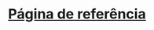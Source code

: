 <h1 align="center"> <a href="https://www.tnc.org.br/ajude/concurso-de-fotos/?utm_source=google&utm_medium=cpc&utm_campaign=concurso-fotos&gclid=Cj0KCQiAmpyRBhC-ARIsABs2EApAmDEZsgvAdHTTkbRz40vkTV16ZiEK0aSUDTh0WhGdT7ItCmPBq-8aAmGJEALw_wcB"> Página de referência </a></h1>